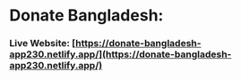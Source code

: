 # Donate Bangladesh:

### Live Website: [https://donate-bangladesh-app230.netlify.app/](https://donate-bangladesh-app230.netlify.app/)
